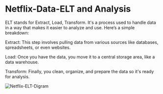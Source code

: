 # Netflix-Data-ELT and Analysis

ELT stands for Extract, Load, Transform. It's a process used to handle data in a way that makes it easier to analyze and use. Here’s a simple breakdown:

Extract: This step involves pulling data from various sources like databases, spreadsheets, or even websites.

Load: Once you have the data, you move it to a central storage area, like a data warehouse.

Transform: Finally, you clean, organize, and prepare the data so it's ready for analysis.


![Netflix-ELT-Digram](https://github.com/yv12/Netflix-Data---ELT-Analysis/assets/87942632/b1f05fa3-090c-40d7-b940-49c55938332e)
